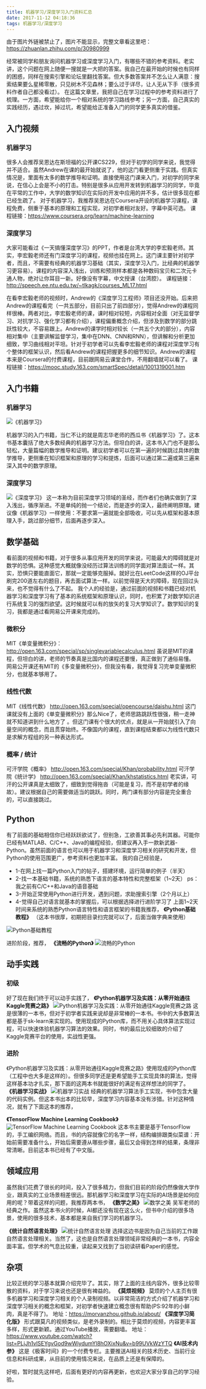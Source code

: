```yaml
---
title: 机器学习/深度学习入门资料汇总
date: 2017-11-12 04:18:36
tags: 机器学习/深度学习
---
```

由于图片外链被禁止了，图片不能显示，完整文章看这里吧：<https://zhuanlan.zhihu.com/p/30980999>

经常被同学和朋友询问机器学习或深度学习入门，有哪些不错的参考资料。老实讲，这个问题在网上随便一搜就是一大把的答案。我自己在最开始的时候也有同样的困惑，同样在搜索引擎和论坛里翻找答案。但大多数答案并不怎么让人满意：搜索结果要么星稀零散，只见树木不见森林；要么过于详尽，让人无从下手（很多资料作者自己都没看过）。
在这篇文章里，我把自己在学习过程中的参考资料进行了梳理。一方面，希望能给你一个相对系统的学习路线参考；另一方面，自己真实的实践经历，遇过坎，掉过坑，希望能给正准备入门的同学更多真实的借鉴。
## 入门视频
### 机器学习
很多人会推荐吴恩达在斯坦福的公开课CS229，但对于初学的同学来说，我觉得并不适合。虽然Andrew在课的最开始就说了，他的这门看更侧重于实践。但真实情况是，里面有太多的数学推导和证明。直接使用这门课来入门，对初学的同学来说，在信心上会是不小的打击。特别是很多从应用开发转到机器学习的同学，毕竟在平常的工作中，大学的数学知识在实际的开发中应用的并不多，估计很多现在都已经生疏了。
对于机器学习，我推荐吴恩达在Coursera开设的机器学习课程，课程免费，侧重于基本的原理和工程实现，对初学者相对友好。字幕中英可选。
课程链接：<https://www.coursera.org/learn/machine-learning>
### 深度学习
大家可能看过《一天搞懂深度学习》的PPT，作者是台湾大学的李宏毅老师。其实，李宏毅老师还有门深度学习的课程，视频也挂在网上。这门课主要针对初学者，而且，不需要有经典的机器学习基础（其实，深度学习入门，比经典的机器学习更容易）。课程的内容深入浅出，训练和预测样本都是各种数码宝贝和二次元卡通人物，绝对让你耳目一新。好像没有字幕，中文授课（台湾腔）。
课程链接：<http://speech.ee.ntu.edu.tw/~tlkagk/courses_ML17.html>

在看李宏毅老师的视频时，Andrew的《深度学习工程师》项目还没开始。后来把Andrew的课程看完（一共五部分，目前只出了前四部分），觉得Andrew的课程同样很棒。两者对比，李宏毅老师的课，课时相对较短，内容相对全面（对无监督学习、对抗学习、强化学习都有介绍），课程偏重概念介绍，但涉及到数学的部分跳跃性较大，不容易跟上。Andrew的课学时相对较长（一共五个大的部分），内容相对集中（主要讲解监督学习，集中在DNN、CNN和RNN），但讲解和分析更加细致，学习曲线相对平坦。针对于初学者可以先看李宏毅老师的课程对深度学习有个整体的框架认识，然后看Andrew的课程把握更多的细节知识。Andrew的课程本来是Coursera的付费课程，目前跟网易云课堂合作，不用翻墙就可以看了。
课程链接：<https://mooc.study.163.com/smartSpec/detail/1001319001.htm>
## 入门书籍
### 机器学习
![《机器学习》](http://upload-images.jianshu.io/upload_images/4905018-87dd57bb4f2c2fd9.png?imageMogr2/auto-orient/strip%7CimageView2/2/w/1240)

机器学习的入门书籍，当仁不让的就是周志华老师的西瓜书《机器学习》了。这本书基本囊括了绝大多数经典的机器学习方法。但坦白的讲，这本书入门也不是那么轻松，大量篇幅的数学推导和证明。建议初学者可以在第一遍的时候跳过具体的数学推导，更侧重在知识框架和原理的学习和提炼，后面可以通过第二遍或第三遍来深入其中的数学原理。
### 深度学习
![《深度学习》](http://upload-images.jianshu.io/upload_images/4905018-9f5ed279f267584c.png?imageMogr2/auto-orient/strip%7CimageView2/2/w/1240)
这一本称为目前深度学习领域的圣经，而作者们也确实做到了深入浅出，循序渐进。不是单纯的抛一个结论，而是逐步的深入，最终阐明原理。建议像《机器学习》一样使用：不要求第一遍就能全部吸收，可以先从框架和基本原理入手，跳过部分细节，后面再逐步深入。
## 数学基础
看前面的视频和书籍，对于很多从事应用开发的同学来说，可能最大的障碍就是对数学的恐惧。这种感觉大概就像没经历过算法训练的同学面对算法面试一样。其实，恐惧只要能直面它，那就一定能够克服掉。就好比在LeetCode这样的OJ平台刷完200道左右的题目，再去面试算法一样。以前觉得是天大的障碍，现在回过头来，也不觉得有什么了不起。
我个人的经验是，通过前面的视频和书籍已经对机器学习和深度学习有了基本的系统框架和原理认识，同时，也积累了对数学知识进行系统复习的强烈欲望。这时候就可以有的放矢的复习大学知识了。数学知识的复习，我都是通过看网易公开课来完成的。
### 微积分
MIT《单变量微积分》：<http://open.163.com/special/sp/singlevariablecalculus.html>
虽说是MIT的课程，但坦白的讲，老师的节奏真是比国内的课程还要慢，真正做到了通俗易懂。
网易公开课还有MIT的《多变量微积分》，但我没有看，我觉得复习完单变量微积分，也就基本够用了。
### 线性代数
MIT《线性代数》
<http://open.163.com/special/opencourse/daishu.html>
这门课就没有上面的《单变量微积分》那么Nice了，老师思路跳跃性很强，稍一走神就不知道讲到什么地方了 。但这门课有个很大的优点，就是从一开始就引入了向量空间的概念，而且贯穿始终。不像国内的课程，直到课程结束都以为线性代数只是求解方程组的另一种表达形式。
### 概率 / 统计
可汗学院《概率》
<http://open.163.com/special/Khan/probability.html>
可汗学院《统计学》
<http://open.163.com/special/Khan/khstatistics.html>
老实讲，可汗的公开课真是太细致了，细致到觉得拖沓（可能是复习，而不是初学者的缘故）。建议根据自己的需要做适当的跳跃。同时，两门课有部分内容是完全重合的，可以直接跳过。
## Python
有了前面的基础相信你已经跃跃欲试了，但别急，工欲善其事必先利其器。可能你已经有MATLAB、C/C++、Java的编程经验，但建议再入手一款新武器-Python。虽然前面的语言也可以用于机器学习和深度学习相关的研究和开发，但Python的使用范围更广，参考资料也更加丰富。
我的自己经验是，
* 1-在网上找一篇Python入门的帖子，搭建环境，运行简单的例子（半天）
* 2-找一本基础书籍，系统的熟悉下语言的基本特性和完整框架（1~2天）
ps：我之前有C/C++和Java的语音基础
* 3-开始正常使用Python进行开发，遇到问题，求助搜索引擎（2个月以上）
* 4-觉得自己对语言就基本的掌握后，可以根据选择进行进阶学习了
上面1~2天时间来系统的熟悉Python语言特性和语言框架的书籍我推荐，
**《Python基础教程》**
（这本书很厚，初期把目录扫完就可以了，后面当做字典来使用）

![Python基础教程](http://upload-images.jianshu.io/upload_images/4905018-25ab68388a811102.png?imageMogr2/auto-orient/strip%7CimageView2/2/w/1240)

进阶阶段，推荐，
**《流畅的Python》**
![流畅的Python](http://upload-images.jianshu.io/upload_images/4905018-80bedd75a383075d.png?imageMogr2/auto-orient/strip%7CimageView2/2/w/1240)
## 动手实践
### 初级
好了现在我们终于可以动手实践了，
**《Python机器学习及实践：从零开始通往Kaggle竞赛之路》**
![Python机器学习及实践：从零开始通往Kaggle竞赛之路](http://upload-images.jianshu.io/upload_images/4905018-56c0528a6f9e195c.png?imageMogr2/auto-orient/strip%7CimageView2/2/w/1240)
这是很薄的一本书，但对于初学者实践来说却是非常棒的一本书。书中的大多数算法都是基于sk-learn来实现的。使用现成的Python库，而不用关心具体算法实现过程，可以快速体验机器学习算法的效果。同时，书的最后比较细致的介绍了Kaggle竞赛平台的使用，实战性更强。
### 进阶
《Python机器学习及实践：从零开始通往Kaggle竞赛之路》使用现成的Python库（工程中也大多是这样的）。但很多同学还是更希望能手工实现具体的算法，觉得这样基本功才扎实，那下面的这两本书就能很好的满足有这样想法的同学了。
**《机器学习实战》**
![机器学习实战](http://upload-images.jianshu.io/upload_images/4905018-bfcf83388e932f2c.png?imageMogr2/auto-orient/strip%7CimageView2/2/w/1240)
经典的机器学习算法手工实现，书中包含大量的代码实例。但这本书出本的比较早，深度学习内容基本没有涉猎。针对这种情况，就有了下面这本的推荐，

**《TensorFlow Machine Learning Cookbook》**
![TensorFlow Machine Learning Cookbook](http://upload-images.jianshu.io/upload_images/4905018-8ecb1c36d881acfb.png?imageMogr2/auto-orient/strip%7CimageView2/2/w/1240)
这本书主要是基于TensorFlow的，手工编织网络。而且，书的内容就像它的名字一样，结构编排跟类似菜谱：开始前需要准备什么，开始后需要遵从哪些步骤，最后又会得到怎样的结果，条理非常清晰。目前这本书已经有了中文版。
## 领域应用
虽然我们花费了很长的时间，投入了很多精力，但我们目前的阶段仍然像做大学作业，跟真实的工业场景相差很远。那机器学习和深度学习在实际的AI场景是如何应用的呢？带着这样的问题，我推荐两本书，
**《数学之美》**
![数学之美](http://upload-images.jianshu.io/upload_images/4905018-fe21d68dd379dfe2.png?imageMogr2/auto-orient/strip%7CimageView2/2/w/1240)
吴军老师的经典之作。虽然这本书火的时候，AI都还没有现在这么火，但书中介绍的很多场景，使用的很多技术，基本都是来自我们学习的机器学习。

**《统计自然语言处理》**
![统计自然语言处理](http://upload-images.jianshu.io/upload_images/4905018-02feed30f620107b.png?imageMogr2/auto-orient/strip%7CimageView2/2/w/1240)
选择这边书是因为自己当前的工作跟自然语言处理相关。当然了，这也是自然语言处理领域非常经典的一本书，内容全面丰富。但学术的气息比较重，读起来又找到了当初读研看Paper的感觉。
## 杂项
比较正统的学习基本就算介绍完毕了。其实，除了上面的主线内容外，很多比较零散的资料，对于学习来说也还是很有裨益的。
**《莫烦视频》**
莫烦的个人主页有很多机器学习和深度学习相关的个人录制视频。以非常简洁的方式介绍了机器学习和深度学习相关的概念和框架，对初学者快速建立概念很有帮助(PS:92年的小鲜肉，真是不得了)。
地址：<https://morvanzhou.github.io/about/>
**《深度学习简化版》**
形式跟莫凡的视频类似，是老外录制的。相比于莫烦的视频，内容更丰富多样，形式更新颖。通过YouTube播放，需要翻墙。
地址：<https://www.youtube.com/watch?list=PLjJh1vlSEYgvGod9wWiydumYl8hOXixNu&v=b99UVkWzYTQ>
**《AI技术内参》**
这是《极客时间》的一个付费专栏。主要推送AI相关的技术历史、当前行业信息和科研成果，从目前的使用情况来说，在品质上还是有保障的。

好啦，暂时就先这样吧，后面有更好的内容再更新，也欢迎大家分享自己的学习经验。







